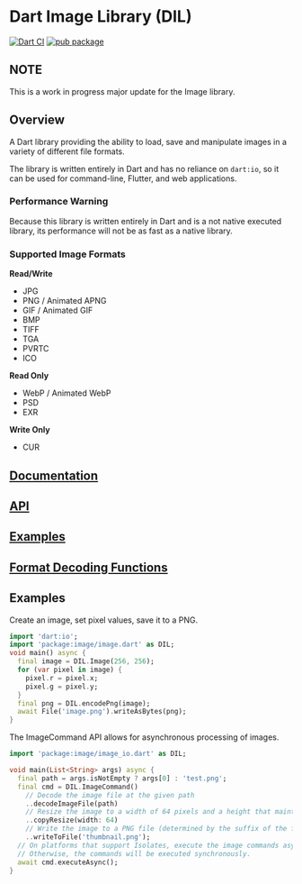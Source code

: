 # Dart Image Library (DIL)
[![Dart CI](https://github.com/brendan-duncan/image/actions/workflows/build.yaml/badge.svg?branch=4.0)](https://github.com/brendan-duncan/image/actions/workflows/build.yaml)
[![pub package](https://img.shields.io/pub/v/image.svg)](https://pub.dev/packages/image)

## NOTE
This is a work in progress major update for the Image library.

## Overview

A Dart library providing the ability to load, save and manipulate images in a variety of different file formats.

The library is written entirely in Dart and has no reliance on `dart:io`, so it can be used for command-line, Flutter, 
and web applications.

### Performance Warning
Because this library is written entirely in Dart and is a not native executed library, its performance
will not be as fast as a native library.

### Supported Image Formats

**Read/Write**

- JPG
- PNG / Animated APNG
- GIF / Animated GIF
- BMP
- TIFF
- TGA
- PVRTC
- ICO

**Read Only**

- WebP / Animated WebP
- PSD
- EXR

**Write Only**

- CUR

## [Documentation](https://github.com/brendan-duncan/image/wiki)

## [API](https://pub.dev/documentation/image/latest/image/image-library.html)

## [Examples](https://github.com/brendan-duncan/image/wiki/Examples)

## [Format Decoding Functions](https://github.com/brendan-duncan/image/wiki#format-decoding-functions)

## Examples

Create an image, set pixel values, save it to a PNG.
```dart
import 'dart:io';
import 'package:image/image.dart' as DIL;
void main() async {
  final image = DIL.Image(256, 256);
  for (var pixel in image) {
    pixel.r = pixel.x;
    pixel.g = pixel.y;
  }
  final png = DIL.encodePng(image);
  await File('image.png').writeAsBytes(png);
}
```


The ImageCommand API allows for asynchronous processing of images. 
```dart
import 'package:image/image_io.dart' as DIL;

void main(List<String> args) async {
  final path = args.isNotEmpty ? args[0] : 'test.png';
  final cmd = DIL.ImageCommand()
    // Decode the image file at the given path
    ..decodeImageFile(path)
    // Resize the image to a width of 64 pixels and a height that maintains the aspect ratio of the original. 
    ..copyResize(width: 64)
    // Write the image to a PNG file (determined by the suffix of the file path). 
    ..writeToFile('thumbnail.png');
  // On platforms that support Isolates, execute the image commands asynchronously on an isolate thread.
  // Otherwise, the commands will be executed synchronously.
  await cmd.executeAsync();
}
```
